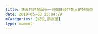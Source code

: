 ```yaml
---
title: 洗澡的时候回头一只蜘蛛会吓死人的好吗🙃
date: 2019-05-03 23:04:29
mCategories: [说说,朋友圈]
type: moment
---
```


<div id="pics-20190503230429"></div>

<script>
var data = [
    {"link": "2019-05-03_000000.jpeg", "type": "shuoshuo"}
];
picsRender(data, "pics-20190503230429");
</script>
